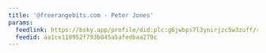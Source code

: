 ```yaml
---
title: '@freerangebits.com - Peter Jones'
params:
  feedlink: https://bsky.app/profile/did:plc:g6jwbps7l3ynirjzc5w3zuff/rss
  feedid: aa1ce110952f793b845a5afedbaa279c
---
```

